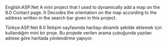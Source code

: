 English:ASP.Net A mini project that I used to dynamically add a map on the 8.0 Contact page. It Decodes the orientation on the map according to the address written in the search bar given in this project.

Türkçe:ASP.Net 8.0 İletişim sayfasında haritayı dinamik şekilde eklemek için kullandığım mini bir proje. Bu projede verilen arama çubuğunda yazılan adrese göre haritada yönlendirme yapıyor. 

